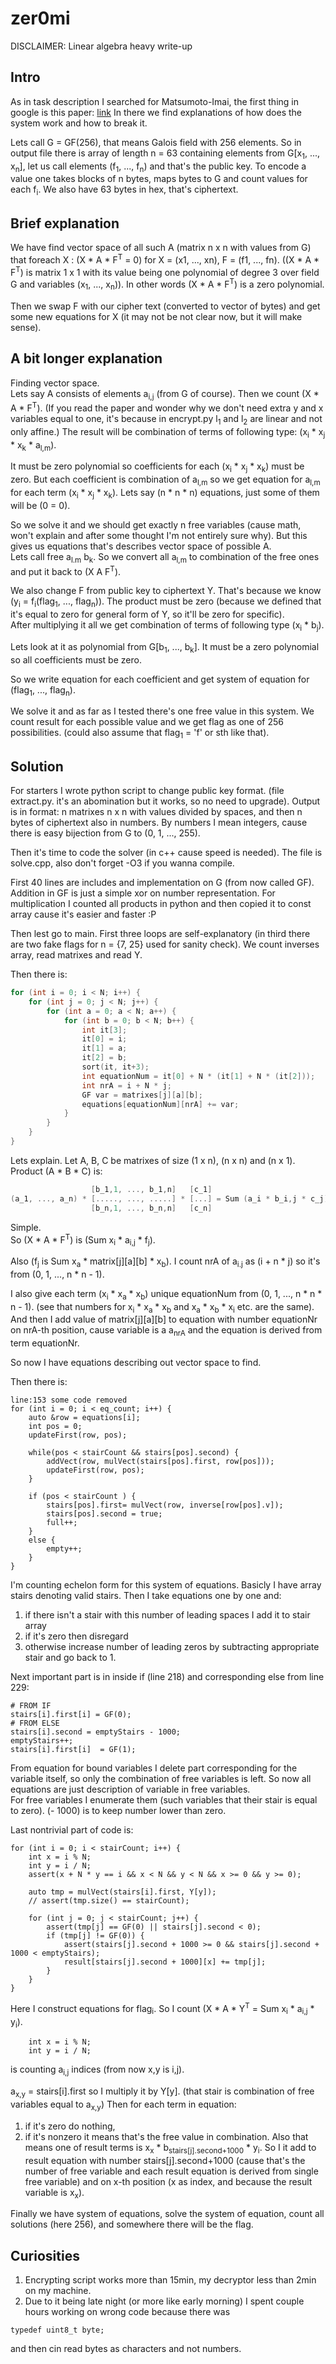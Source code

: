 zer0mi
======

DISCLAIMER: Linear algebra heavy write-up

## Intro

As in task description I searched for Matsumoto-Imai, the first thing in google is this paper:
[link](https://www.springer.com/cda/content/document/cda_downloaddocument/9780387322292-c2.pdf?SGWID=0-0-45-346646-p144472900)
In there we find explanations of how does the system work and how to break it.

Lets call G = GF(256), that means Galois field with 256 elements.
So in output file there is array of length n = 63 containing elements from G[x<sub>1</sub>, ..., x<sub>n</sub>], let us call elements (f<sub>1</sub>, ..., f<sub>n</sub>) and that's the public key.
To encode a value one takes blocks of n bytes, maps bytes to G and count values for each f<sub>i</sub>. We also have 63 bytes in hex, that's ciphertext.

## Brief explanation

We have find vector space of all such A (matrix n x n with values from G) that foreach X : (X * A * F<sup>T</sup> = 0) for X = (x1, ..., xn), F = (f1, ..., fn). ((X * A * F<sup>T</sup>) is matrix 1 x 1 with its value being one polynomial of degree 3 over field G and variables (x<sub>1</sub>, ..., x<sub>n</sub>)). In other words (X * A * F<sup>T</sup>) is a zero polynomial.

Then we swap F with our cipher text (converted to vector of bytes) and get some new equations for X (it may not be not clear now, but it will make sense).

## A bit longer explanation

Finding vector space. <br>
Lets say A consists of elements a<sub>i,j</sub> (from G of course). Then we count (X * A * F<sup>T</sup>). (If you read the paper and wonder why we don't need extra y and x variables equal to one, it's because in encrypt.py l<sub>1</sub> and l<sub>2</sub> are linear and not only affine.) The result will be combination of terms of following type: (x<sub>i</sub> * x<sub>j</sub> * x<sub>k</sub> * a<sub>l,m</sub>).

It must be zero polynomial so coefficients for each (x<sub>i</sub> * x<sub>j</sub> * x<sub>k</sub>) must be zero. But each coefficient is combination of a<sub>l,m</sub> so we get equation for a<sub>l,m</sub> for each term (x<sub>i</sub> * x<sub>j</sub> * x<sub>k</sub>). Lets say (n * n * n) equations, just some of them will be (0 = 0).

So we solve it and we should get exactly n free variables (cause math, won't explain and after some thought I'm not entirely sure why). But this gives us equations that's describes vector space of possible A. <br>
Lets call free a<sub>l.m</sub> b<sub>k</sub>.
So we convert all a<sub>l,m</sub> to combination of the free ones and put it back to (X A F<sup>T</sup>).

We also change F from public key to ciphertext Y. That's because we know (y<sub>i</sub> = f<sub>i</sub>(flag<sub>1</sub>, ..., flag<sub>n</sub>)). The product must be zero (because we defined that it's equal to zero for general form of Y, so it'll be zero for specific). <br>
After multiplying it all we get combination of terms of following type (x<sub>i</sub> * b<sub>j</sub>).

Lets look at it as polynomial from G[b<sub>1</sub>, ..., b<sub>k</sub>]. It must be a zero polynomial so all coefficients must be zero.

So we write equation for each coefficient and get system of equation for (flag<sub>1</sub>, ..., flag<sub>n</sub>).

We solve it and as far as I tested there's one free value in this system. We count result for each possible value and we get flag as one of 256 possibilities. (could also assume that flag<sub>1</sub> = 'f' or sth like that).

## Solution

For starters I wrote python script to change public key format. (file extract.py. it's an abomination but it works, so no need to upgrade).
Output is in format: n matrixes n x n with values divided by spaces, and then n bytes of ciphertext also in numbers.
By numbers I mean integers, cause there is easy bijection from G to (0, 1, ..., 255).

Then it's time to code the solver (in c++ cause speed is needed). The file is solve.cpp, also don't forget -O3 if you wanna compile.

First 40 lines are includes and implementation on G (from now called GF).
Addition in GF is just a simple xor on number representation. For multiplication I counted all products in python and then copied it to const array cause it's easier and faster :P

Then lest go to main. First three loops are self-explanatory (in third there are two fake flags for n = {7, 25} used for sanity check). We count inverses array, read matrixes and read Y.

Then there is:
~~~cpp
for (int i = 0; i < N; i++) {
    for (int j = 0; j < N; j++) {
        for (int a = 0; a < N; a++) {
            for (int b = 0; b < N; b++) {
                int it[3];
                it[0] = i;
                it[1] = a;
                it[2] = b;
                sort(it, it+3);
                int equationNum = it[0] + N * (it[1] + N * (it[2]));
                int nrA = i + N * j;
                GF var = matrixes[j][a][b];
                equations[equationNum][nrA] += var;
            }
        }
    }
}
~~~
Lets explain.
Let A, B, C be matrixes of size (1 x n), (n x n) and (n x 1).
Product (A * B * C) is:
~~~cpp
                  [b_1,1, ..., b_1,n]   [c_1]
(a_1, ..., a_n) * [....., ..., .....] * [...] = Sum (a_i * b_i,j * c_j) for i, j in 1, ..., n
                  [b_n,1, ..., b_n,n]   [c_n]
~~~
Simple. <br>
So (X * A * F<sup>T</sup>) is (Sum x<sub>i</sub> * a<sub>i,j</sub> * f<sub>j</sub>).

Also (f<sub>j</sub> is Sum x<sub>a</sub> * matrix[j][a][b] * x<sub>b</sub>). I count nrA of a<sub>i.j</sub> as (i + n * j) so it's from (0, 1, ..., n * n - 1).

I also give each term (x<sub>i</sub> * x<sub>a</sub> * x<sub>b</sub>) unique equationNum from (0, 1, ..., n * n * n - 1).
(see that numbers for x<sub>i</sub> * x<sub>a</sub> * x<sub>b</sub> and x<sub>a</sub> * x<sub>b</sub> * x<sub>i</sub> etc. are the same). <br>
And then I add value of matrix[j][a][b] to equation with number equationNr on nrA-th position, cause variable is a a<sub>nrA</sub> and the equation is derived from term equationNr.

So now I have equations describing out vector space to find.

Then there is:
~~~
line:153 some code removed
for (int i = 0; i < eq_count; i++) {
    auto &row = equations[i];
    int pos = 0;
    updateFirst(row, pos);
   
    while(pos < stairCount && stairs[pos].second) {
        addVect(row, mulVect(stairs[pos].first, row[pos]));
        updateFirst(row, pos);
    }
   
    if (pos < stairCount ) {
        stairs[pos].first= mulVect(row, inverse[row[pos].v]);
        stairs[pos].second = true;
        full++;
    }
    else {
        empty++;
    }
}
~~~
I'm counting echelon form for this system of equations.
Basicly I have array stairs denoting valid stairs.
Then I take equations one by one and:
1. if there isn't a stair with this number of leading spaces I add it to stair array
2. if it's zero then disregard
3. otherwise increase number of leading zeros by subtracting appropriate stair and go back to 1.

Next important part is in inside if (line 218) and corresponding else from line 229:
~~~
# FROM IF
stairs[i].first[i] = GF(0);
# FROM ELSE
stairs[i].second = emptyStairs - 1000;
emptyStairs++;
stairs[i].first[i]  = GF(1);
~~~
From equation for bound variables I delete part corresponding for the variable itself, so only the combination of free variables is left.
So now all equations are just description of variable in free variables. <br>
For free variables I enumerate them (such variables that their stair is equal to zero).
(- 1000) is to keep number lower than zero.

Last nontrivial part of code is:
~~~
for (int i = 0; i < stairCount; i++) {
    int x = i % N;
    int y = i / N;
    assert(x + N * y == i && x < N && y < N && x >= 0 && y >= 0);
   
    auto tmp = mulVect(stairs[i].first, Y[y]);
    // assert(tmp.size() == stairCount);
   
    for (int j = 0; j < stairCount; j++) {
        assert(tmp[j] == GF(0) || stairs[j].second < 0);
        if (tmp[j] != GF(0)) {
            assert(stairs[j].second + 1000 >= 0 && stairs[j].second + 1000 < emptyStairs);
            result[stairs[j].second + 1000][x] += tmp[j];
        }
    }
}
~~~
Here I construct equations for flag<sub>i</sub>.
So I count (X * A * Y<sup>T</sup> = Sum x<sub>i</sub> * a<sub>i,j</sub> * y<sub>i</sub>). <br>
~~~
    int x = i % N;
    int y = i / N;
~~~
is counting a<sub>i,j</sub> indices (from now x,y is i,j).

a<sub>x,y</sub> = stairs[i].first so I multiply it by Y[y]. (that stair is combination of free variables equal to a<sub>x,y</sub>)
Then for each term in equation:
1. if it's zero do nothing,
2. if it's nonzero it means that's the free value in combination. Also that means one of result terms is x<sub>x</sub> * b<sub>stairs[j].second+1000</sub> * y<sub>i</sub>. So I it add to result equation with number stairs[j].second+1000 (cause that's the number of free variable and each result equation is derived from single free variable) and on x-th position (x as index, and because the result variable is x<sub>x</sub>).

Finally we have system of equations, solve the system of equation, count all solutions (here 256), and somewhere there will be the flag.

## Curiosities
1. Encrypting script works more than 15min, my decryptor less than 2min on my machine.
2. Due to it being late night (or more like early morning) I spent couple hours working on wrong code because there was
~~~
typedef uint8_t byte;
~~~
and then cin read bytes as characters and not numbers.
